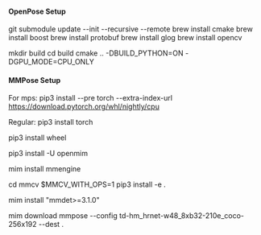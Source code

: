 #### OpenPose Setup

git submodule update --init --recursive --remote
brew install cmake
brew install boost
brew install protobuf
brew install glog
brew install opencv

mkdir build
cd build
cmake .. -DBUILD_PYTHON=ON -DGPU_MODE=CPU_ONLY

#### MMPose Setup
For mps:
pip3 install --pre torch --extra-index-url https://download.pytorch.org/whl/nightly/cpu

Regular:
pip3 install torch

pip3 install wheel

pip3 install -U openmim

mim install mmengine

cd mmcv
$MMCV_WITH_OPS=1 pip3 install -e .

mim install "mmdet>=3.1.0"

mim download mmpose --config td-hm_hrnet-w48_8xb32-210e_coco-256x192  --dest .



